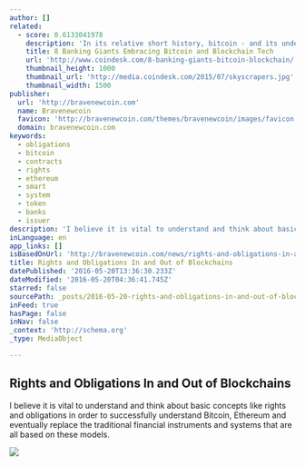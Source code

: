 ```yaml
---
author: []
related:
  - score: 0.6133041978
    description: 'In its relative short history, bitcoin - and its underlying technology the blockchain - have captivated thinkers around the world, but not everyone was quick to see the potential. Due in part to its initial billing as a threat to the traditional financial ecosystem, these institutions have perhaps understandably responded with sharp critiques and deep skepticism for the technology.'
    title: 8 Banking Giants Embracing Bitcoin and Blockchain Tech
    url: 'http://www.coindesk.com/8-banking-giants-bitcoin-blockchain/'
    thumbnail_height: 1000
    thumbnail_url: 'http://media.coindesk.com/2015/07/skyscrapers.jpg'
    thumbnail_width: 1500
publisher:
  url: 'http://bravenewcoin.com'
  name: Bravenewcoin
  favicon: 'http://bravenewcoin.com/themes/bravenewcoin/images/favicon.ico'
  domain: bravenewcoin.com
keywords:
  - obligations
  - bitcoin
  - contracts
  - rights
  - ethereum
  - smart
  - system
  - token
  - banks
  - issuer
description: 'I believe it is vital to understand and think about basic concepts like rights and obligations in order to successfully understand Bitcoin, Ethereum and eventually replace the traditional financial instruments and systems that are all based on these models.'
inLanguage: en
app_links: []
isBasedOnUrl: 'http://bravenewcoin.com/news/rights-and-obligations-in-and-out-of-blockchains/'
title: Rights and Obligations In and Out of Blockchains
datePublished: '2016-05-20T13:36:30.233Z'
dateModified: '2016-05-20T04:36:41.745Z'
starred: false
sourcePath: _posts/2016-05-20-rights-and-obligations-in-and-out-of-blockchains.md
inFeed: true
hasPage: false
inNav: false
_context: 'http://schema.org'
_type: MediaObject

---
```

<article style=""><h1>Rights and Obligations In and Out of Blockchains</h1><p>I believe it is vital to understand and think about basic concepts like rights and obligations in order to successfully understand Bitcoin, Ethereum and eventually replace the traditional financial instruments and systems that are all based on these models.</p><img src="http://bravenewcoin.com/assets/Uploads/_resampled/CroppedImage400400-smart-contract-rights-and-obligations.png" /></article>